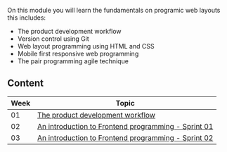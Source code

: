 On this module you will learn the fundamentals on programic web layouts this includes:

* The product development workflow
* Version control using Git
* Web layout programming using HTML and CSS
* Mobile first responsive web programming
* The pair programming agile technique

## Content

Week | Topic
----- | ----
01 | [The product development workflow](https://github.com/magma-labs/MagmaHackers/tree/master/module-01/week-01)
02 | [An introduction to Frontend programming - Sprint 01](https://github.com/magma-labs/MagmaHackers/blob/master/module-01/week-02/README.md)
03 | [An introduction to Frontend programming - Sprint 02](https://github.com/magma-labs/MagmaHackers/blob/master/module-01/week-03/README.md)
